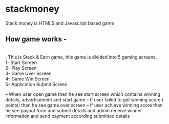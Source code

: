 # stackmoney
Stack money is HTML5 and Javascript based game

<h2>How game works -</h2> <br>
: This is Stack & Earn game, this game is divided into 5 gaming screens.<br>
1- Start Screen<br>
2- Play Screen<br>
3- Game Over Screen<br>
4- Game Win Screen<br>
5- Application Submit Screen<br>

– When user open game then he see start screen which contains winning details, advertisement and start game
– If user failed to get winning score ( points) then he see game over screen
– If user achieve winning score then he see payout form and submit details and admin receive winner information and send payment according submitted details
